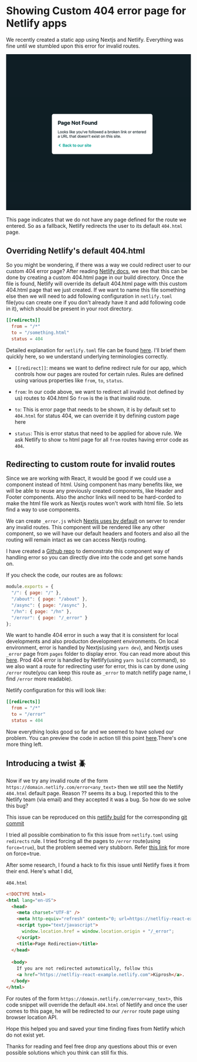 # Showing Custom 404 error page for Netlify apps

We recently created a static app using Nextjs and Netlify. Everything was fine until we stumbled upon this error for invalid routes.

![Netlify 404 page =400x400](netlify-404.png)

This page indicates that we do not have any page defined for the route we entered. So as a fallback, Netlify redirects the user to its default `404.html` page.

## Overriding Netlify's default 404.html

So you might be wondering, if there was a way we could redirect user to our custom 404 error page? After reading [Netlify docs](https://www.netlify.com/docs/redirects/#custom-404), we see that this can be done by creating a custom 404.html page in our build directory. Once the file is found, Netlify will override its default 404.html page with this custom 404.html page that we just created. If we want to name this file something else then we will need to add following configuration in `netlify.toml` file(you can create one if you don't already have it and add following code in it), which should be present in your root directory.

```toml
[[redirects]]
  from = "/*"
  to = "/something.html"
  status = 404
```

Detailed explanation for `netlify.toml` file can be found [here](https://www.netlify.com/docs/netlify-toml-reference/). I'll brief them quickly here, so we understand underlying terminologies correctly.

- `[[redirect]]`: means we want to define redirect rule for our app, which controls how our pages are routed for certain rules. Rules are defined using various properties like `from`, `to`, `status`.

- `from`: In our code above, we want to redirect all invalid (not defined by us) routes to 404.html So `from` is the is that invalid route.

- `to`: This is error page that needs to be shown, it is by default set to `404.html` for status 404, we can override it by defining custom page here

- `status`: This is error status that need to be applied for above rule. We ask Netlify to show `to` html page for all `from` routes having error code as `404`.

## Redirecting to custom route for invalid routes

Since we are working with React, it would be good if we could use a component instead of html. Using component has many benefits like, we will be able to reuse any previously created components, like Header and Footer components. Also the anchor links will need to be hard-corded to make the html file work as Nextjs routes won't work with html file. So lets find a way to use components.

We can create `_error.js` which [Nextjs uses by default](https://nextjs.org/docs/#custom-error-handling) on server to render any invalid routes. This component will be rendered like any other component, so we will have our default headers and footers and also all the routing will remain intact as we can access Nextjs routing.

I have created a [Github repo](https://github.com/trojanh/nextjs-react-example) to demonstrate this component way of handling error so you can directly dive into the code and get some hands on.

If you check the code, our routes are as follows:

```js
module.exports = {
  "/": { page: "/" },
  "/about": { page: "/about" },
  "/async": { page: "/async" },
  "/hn": { page: "/hn" },
  "/error": { page: "/_error" }
};
```

We want to handle 404 error in such a way that it is consistent for local developments and also producton development environments. On local environment, error is handled by Nextjs(using `yarn dev`), and Nextjs uses `_error` page from `pages` folder to display error. You can read more about this [here](https://nextjs.org/docs/#custom-error-handling). Prod 404 error is handled by Netlify(using `yarn build` command), so we also want a route for redirecting user for error, this is can by done using `/error` route(you can keep this route as `_error` to match netlify page name, I find `/error` more readable).

Netlify configuration for this will look like:

```toml
[[redirects]]
  from = "/*"
  to = "/error"
  status = 404
```

Now everything looks good so far and we seemed to have solved our problem. You can preview the code in action till this point [here](https://5ca210ea90b5fe0008422eae--netlfiy-react-example.netlify.com/).There's one more thing left.

## Introducing a twist :beetle:

Now if we try any invalid route of the form `https://domain.netlify.com/error<any_text>` then we still see the Netlify `404.html` default page. Reason ?? seems its a bug. I reported this to the Netlify team (via email) and they accepted it was a bug. So how do we solve this bug?

This issue can be reproduced on this [netlify build](https://5ca210ea90b5fe0008422eae--netlfiy-react-example.netlify.com/errorsadasd) for the corresponding [git commit](https://github.com/trojanh/nextjs-react-example/commit/b2616add5474752fee233fb502231290bbfe104e)

I tried all possible combination to fix this issue from `netlify.toml` using `redirects` rule. I tried forcing all the pages to `/error` route(using `force=true`), but the problem seemed very stubborn. Refer [this link](https://www.netlify.com/docs/netlify-toml-reference/#redirects) for more on force=true.

After some research, I found a hack to fix this issue until Netlify fixes it from their end. Here's what I did,

`404.html`

```html
<!DOCTYPE html>
<html lang="en-US">
  <head>
    <meta charset="UTF-8" />
    <meta http-equiv="refresh" content="0; url=https://netlfiy-react-example.netlify.com" />
    <script type="text/javascript">
      window.location.href = window.location.origin + "/_error";
    </script>
    <title>Page Redirection</title>
  </head>

  <body>
    If you are not redirected automatically, follow this
    <a href="https://netlfiy-react-example.netlify.com">Kiprosh</a>.
  </body>
</html>
```

For routes of the form `https://domain.netlify.com/error<any_text>`, this code snippet will override the default `404.html` of Netlify and once the user comes to this page, he will be redirected to our `/error` route page using browser location API.

Hope this helped you and saved your time finding fixes from Netlify which do not exist yet.

Thanks for reading and feel free drop any questions about this or even possible solutions which you think can still fix this.
